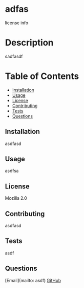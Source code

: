 # adfas

  license info
  
  # Description
  sadfasdf
  
  # Table of Contents
  - [Installation](#installation)
  - [Usage](#usage)
  - [License](#license)
  - [Contributing](#contributing)
  - [Tests](#tests)
  - [Questions](#questions)
  
  
  ## Installation
  asdfasd
  
  ## Usage
  asdfsa
  
  ## License
  Mozilla 2.0
  
  ## Contributing
  asdfasd
  
  
  ## Tests
  asdf
  
  ## Questions
  [Email](mailto: asdf) 
  [GitHub](https://github.com/asdf)
  